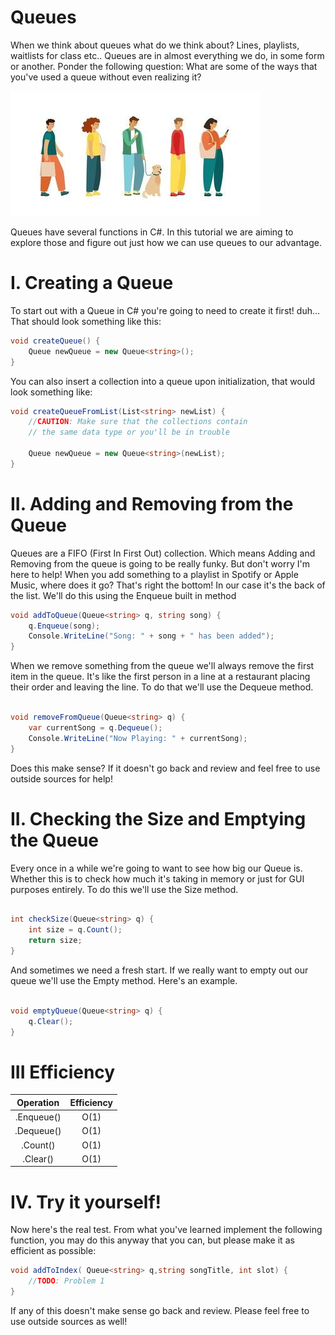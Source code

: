 # Queues

When we think about queues what do we think about? Lines, playlists, waitlists for class etc.. Queues are in almost everything we do, in some form or another. Ponder the following question: What are some of the ways that you've used a queue without even realizing it?

![Line of people](/IMGS/People-in-line.jpg)

Queues have several functions in C#. In this tutorial we are aiming to explore those and figure out just how we can use queues to our advantage.

# I. Creating a Queue

To start out with a Queue in C# you're going to need to create it first! duh... That should look something like this:

```csharp
void createQueue() {
    Queue newQueue = new Queue<string>();
}
```

You can also insert a collection into a queue upon initialization, that would look something like:

```csharp
void createQueueFromList(List<string> newList) {
    //CAUTION: Make sure that the collections contain
    // the same data type or you'll be in trouble

    Queue newQueue = new Queue<string>(newList);
}

```

# II. Adding and Removing from the Queue

Queues are a FIFO (First In First Out) collection. Which means Adding and Removing from the queue is going to be really funky. But don't worry I'm here to help! When you add something to a playlist in Spotify or Apple Music, where does it go? That's right the bottom! In our case it's the back of the list. We'll do this using the Enqueue built in method

```csharp
void addToQueue(Queue<string> q, string song) {
    q.Enqueue(song);
    Console.WriteLine("Song: " + song + " has been added");
}
```

When we remove something from the queue we'll always remove the first item in the queue. It's like the first person in a line at a restaurant placing their order and leaving the line. To do that we'll use the Dequeue method.

```csharp

void removeFromQueue(Queue<string> q) {
    var currentSong = q.Dequeue();
    Console.WriteLine("Now Playing: " + currentSong);
}
```

Does this make sense? If it doesn't go back and review and feel free to use outside sources for help!

# II. Checking the Size and Emptying the Queue

Every once in a while we're going to want to see how big our Queue is. Whether this is to check how much it's taking in memory or just for GUI purposes entirely. To do this we'll use the Size method.

```csharp

int checkSize(Queue<string> q) {
    int size = q.Count();
    return size;
}
```

And sometimes we need a fresh start. If we really want to empty out our queue we'll use the Empty method. Here's an example.

```csharp

void emptyQueue(Queue<string> q) {
    q.Clear();
}
```
# III Efficiency
| Operation | Efficiency |
| :---:        |    :----:   |
| .Enqueue() | O(1) |
| .Dequeue() | O(1) |
| .Count() | O(1) |
| .Clear() | O(1) |



# IV. Try it yourself!

Now here's the real test. From what you've learned implement the following function, you may do this anyway that you can, but please make it as efficient as possible:

```csharp
void addToIndex( Queue<string> q,string songTitle, int slot) {
    //TODO: Problem 1
}
```

If any of this doesn't make sense go back and review. Please feel free to use outside sources as well!
